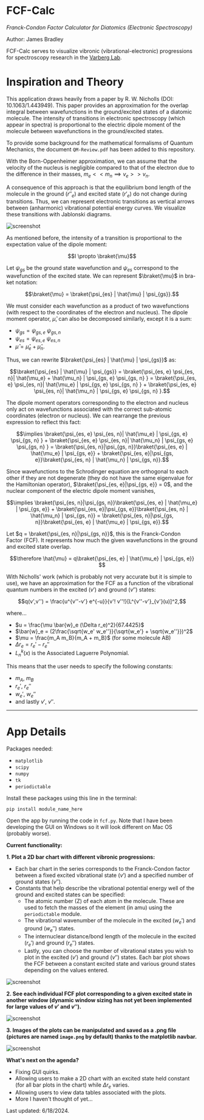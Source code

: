 # FCF-Calc
*Franck-Condon Factor Calculator for Diatomics (Electronic Spectroscopy)*

Author: James Bradley

FCF-Calc serves to visualize vibronic (vibrational-electronic) progressions for spectroscopy research in the [Varberg Lab](https://www.varberglab.com/).

# Inspiration and Theory

This application draws heavily from a paper by R. W. Nicholls (DOI: 10.1063/1.443949). This paper provides an approximation for the overlap integral between wavefunctions in the ground/excited states of a diatomic molecule. The intensity of transitions in electronic spectroscopy (which appear in spectra) is proportional to the electric dipole moment of the molecule between wavefunctions in the ground/excited states. 

To provide some background for the mathematical formalisms of Quantum Mechanics, the document `QM-Review.pdf` has been added to this repository.

With the Born-Oppenheimer approximation, we can assume that the velocity of the nucleus is negligible compared to that of the electron due to the difference in their masses, $m_e << m_n \implies v_e >> v_n$. 

A consequence of this approach is that the equilibrium bond length of the molecule in the ground ($r''_e$) and excited state ($r'_e$) do not change during transitions. Thus, we can represent electronic transitions as vertical arrows between (anharmonic) vibrational potential energy curves. We visualize these transitions with Jablonski diagrams. 

![screenshot](images/jab.png)

As mentioned before, the intensity of a transition is proportional to the expectation value of the dipole moment:

$$I \propto \braket{\mu}$$

Let $\psi_{gs}$ be the ground state wavefunction and $\psi_{es}$ correspond to the wavefunction of the excited state. We can represent $\braket{\mu}$ in bra-ket notation:

$$\braket{\mu} = \braket{\psi_{es} | \hat{\mu} | \psi_{gs}}.$$

We must consider each wavefunction as a product of two wavefunctions (with respect to the coordinates of the electron and nucleus). The dipole moment operator, $\hat{\mu}$, can also be decomposed similarly, except it is a sum:

- $\psi_{gs} = \psi_{gs, e}$ $\psi_{gs, n}$
- $\psi_{es} = \psi_{es, e}$ $\psi_{es, n}$
- $\hat{\mu} = \hat{\mu}_e + \hat{\mu}_n.$

Thus, we can rewrite $\braket{\psi_{es} | \hat{\mu} | \psi_{gs}}$ as:

$$\braket{\psi_{es} | \hat{\mu} | \psi_{gs}} = \braket{\psi_{es, e} \psi_{es, n}| \hat{\mu_e} + \hat{\mu_n} | \psi_{gs, e} \psi_{gs, n} } = \braket{\psi_{es, e} \psi_{es, n}| \hat{\mu_e} | \psi_{gs, e} \psi_{gs, n} } + \braket{\psi_{es, e} \psi_{es, n}| \hat{\mu_n} | \psi_{gs, e} \psi_{gs, n} }.$$

The dipole moment operators corresponding to the electron and nucleus only act on wavefunctions associated with the correct sub-atomic coordinates (electron or nucleus). We can rearrange the previous expression to reflect this fact:

$$\implies \braket{\psi_{es, e} \psi_{es, n}| \hat{\mu_e} | \psi_{gs, e} \psi_{gs, n} } + \braket{\psi_{es, e} \psi_{es, n}| \hat{\mu_n} | \psi_{gs, e} \psi_{gs, n} } = \braket{\psi_{es, n}|\psi_{gs, n}}\braket{\psi_{es, e} | \hat{\mu_e} | \psi_{gs, e}} + \braket{\psi_{es, e}|\psi_{gs, e}}\braket{\psi_{es, n} | \hat{\mu_n} | \psi_{gs, n}}.$$

Since wavefunctions to the Schrodinger equation are orthogonal to each other if they are not degenerate (they do not have the same eigenvalue for the Hamiltonian operator), $\braket{\psi_{es, e}|\psi_{gs, e}} = 0$, and the nuclear component of the electric dipole moment vanishes,

$$\implies \braket{\psi_{es, n}|\psi_{gs, n}}\braket{\psi_{es, e} | \hat{\mu_e} | \psi_{gs, e}} + \braket{\psi_{es, e}|\psi_{gs, e}}\braket{\psi_{es, n} | \hat{\mu_n} | \psi_{gs, n}} = \braket{\psi_{es, n}|\psi_{gs, n}}\braket{\psi_{es, e} | \hat{\mu_e} | \psi_{gs, e}}.$$

Let $q = \braket{\psi_{es, n}|\psi_{gs, n}}$, this is the Franck-Condon Factor (FCF). It represents how much the given wavefunctions in the ground and excited state overlap.

$$\therefore \hat{\mu} = q\braket{\psi_{es, e} | \hat{\mu_e} | \psi_{gs, e}} $$

With Nicholls' work (which is probably not very accurate but it is simple to use), we have an approximation for the FCF as a function of the vibrational quantum numbers in the excited ($v'$) and ground ($v''$) states:

$$q(v',v'') = \frac{u^{v''-v'} e^{-u}}{v'! v''!}[L^{v''-v'}_{v'}(u)]^2,$$


where...
- $u = \frac{\mu \bar{w}_e (\Delta r_e)^2}{67.4425}$
- $\bar{w}_e = (2\frac{\sqrt{w_e' w_e''}}{\sqrt{w_e'} + \sqrt{w_e''}})^2$
- $\mu = \frac{m_A m_B}{m_A + m_B}$ (for some molecule AB)
- $\Delta r_e = r_e' - r_e''$
- $L^{k}_{n}(x)$ is the Associated Laguerre Polynomial.

This means that the user needs to specify the following constants:
- $m_A$, $m_B$
- $r_e'$, $r_e''$
- $w_e'$, $w_e''$
- and lastly $v'$, $v''$.

----------------------------------------------
# App Details
Packages needed:
- `matplotlib`
- `scipy`
- `numpy`
- `tk`
- `periodictable`

Install these packages using this line in the terminal:

```
pip install module_name_here
```

Open the app by running the code in `fcf.py`. Note that I have been developing the GUI on Windows so it will look different on Mac OS (probably worse).

**Current functionality:**

**1. Plot a 2D bar chart with different vibronic progressions:**
  - Each bar chart in the series corresponds to the Franck-Condon factor between a fixed excited vibrational state ($v'$) and a specified number of ground states ($v''$).
  - Constants that help describe the vibrational potential energy well of the ground and excited states can be specified:
    - The atomic number (Z) of each atom in the molecule. These are used to fetch the masses of the element (in amu) using the `periodictable` module.
    - The vibrational wavenumber of the molecule in the excited ($w_e'$) and ground ($w_e''$) states.
    - The internuclear distance/bond length of the molecule in the excited ($r_e'$) and ground ($r_e''$) states.
    - Lastly, you can choose the number of vibrational states you wish to plot in the excited ($v'$) and ground ($v''$) states. Each bar plot shows the FCF between a constant excited state and various ground states depending on the values entered.


![screenshot](images/2d.png)

**2. See each individual FCF plot corresponding to a given excited state in another window (dynamic window sizing has not yet been implemented for large values of $v'$ and $v''$).**

![screenshot](images/indplots.png)

**3. Images of the plots can be manipulated and saved as a .png file (pictures are named `image.png` by default) thanks to the matplotlib navbar.**

![screenshot](images/navbar.png)

**What's next on the agenda?**
- Fixing GUI quirks.
- Allowing users to make a 2D chart with an excited state held constant (for all bar plots in the chart) while $\Delta r_e$ varies.
- Allowing users to view data tables associated with the plots.
- More I haven't thought of yet...

Last updated: 6/18/2024.
